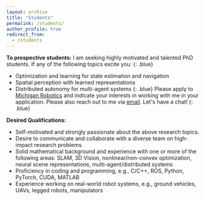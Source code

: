 ```yaml
---
layout: archive
title: "Students"
permalink: /students/
author_profile: true
redirect_from:
  - /students
---
```


<style>
.blue {
  color: blue;
}

.photo-grid {
  display: flex;
  flex-wrap: wrap;
  justify-content: space-between;
}

.photo-grid img {
  width: 30%; /* Adjust the percentage to control the image size */
  height: auto; /* Keeps the aspect ratio of the images */
  margin-bottom: 10px;
}
</style>


**To prospective students:** I am seeking highly motivated and talented PhD students. 
If any of the following topics excite you:
{: .blue}
* Optimization and learning for state estimation and navigation
* Spatial perception with learned representations
* Distributed autonomy for multi-agent systems
{: .blue}
Please apply to [Michigan Robotics](https://robotics.umich.edu/academics/graduate/admissions/) and indicate your interests in working with me in your application. Please also reach out to me via [email](mailto:yulunt@umich.edu). Let's have a chat!
{: .blue}


**Desired Qualifications:**
* Self-motivated and strongly passionate about the above research topics.
* Desire to communicate and collaborate with a diverse team on high-impact research problems.
* Solid mathematical background and experience with one or more of the following areas: SLAM, 3D Vision, nonlinear/non-convex optimization, neural scene representations, multi-agent/distributed systems
* Proficiency in coding and programming, e.g., C/C++, ROS, Python, PyTorch, CUDA, MATLAB
* Experience working on real-world robot systems, e.g., ground vehicles, UAVs, legged robots, manipulators














